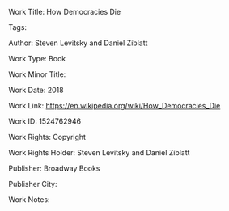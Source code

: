 Work Title: How Democracies Die 

Tags: 

Author: Steven Levitsky and Daniel Ziblatt

Work Type: Book 

Work Minor Title:  

Work Date: 2018

Work Link: https://en.wikipedia.org/wiki/How_Democracies_Die 

Work ID:  1524762946

Work Rights:  Copyright

Work Rights Holder:  Steven Levitsky and Daniel Ziblatt

Publisher:  Broadway Books

Publisher City:  

Work Notes: 

